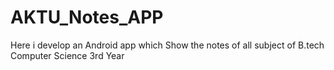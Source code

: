 # AKTU_Notes_APP
Here i develop an Android app which Show the notes of all subject of B.tech Computer Science 3rd Year
